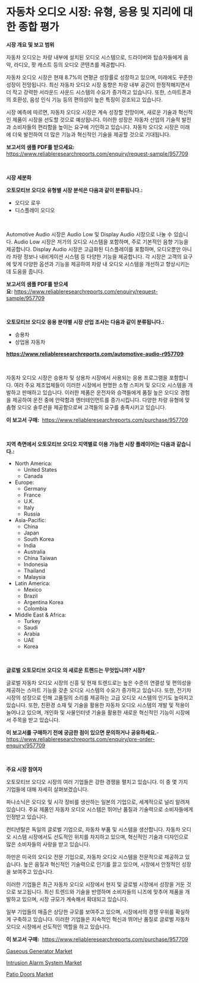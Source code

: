 <p><h1>자동차 오디오 시장: 유형, 응용 및 지리에 대한 종합 평가</h1></p><p><strong>시장 개요 및 보고 범위</strong></p>
<p><p>자동차 오디오는 차량 내부에 설치된 오디오 시스템으로, 드라이버와 탑승자들에게 음악, 라디오, 팟 캐스트 등의 오디오 콘텐츠를 제공합니다. </p><p>자동차 오디오 시장은 현재 8.7%의 연평균 성장률로 성장하고 있으며, 미래에도 꾸준한 성장이 전망됩니다. 최신 자동차 오디오 시장 동향은 차량 내부 공간이 한정적해지면서 더 작고 강력한 서라운드 사운드 시스템의 수요가 증가하고 있습니다. 또한, 스마트폰과의 호환성, 음성 인식 기능 등의 편의성이 높은 특징이 강조되고 있습니다.</p><p>시장 예측에 따르면, 자동차 오디오 시장은 계속 성장할 전망이며, 새로운 기술과 혁신적인 제품이 시장을 선도할 것으로 예상됩니다. 이러한 성장은 자동차 산업의 기술적 발전과 소비자들의 편리함을 높이는 요구에 기인하고 있습니다. 자동차 오디오 시장은 미래에 더욱 발전하여 더 많은 기능과 혁신적인 기술을 제공할 것으로 기대됩니다.</p></p>
<p><strong>보고서의 샘플 PDF를 받으세요:</strong> <a href="https://www.reliableresearchreports.com/enquiry/request-sample/957709">https://www.reliableresearchreports.com/enquiry/request-sample/957709</a></p>
<p>&nbsp;</p>
<p><strong>시장 세분화</strong></p>
<p><strong>오토모티브 오디오 유형별 시장 분석은 다음과 같이 분류됩니다.:</strong></p>
<p><ul><li>오디오 로우</li><li>디스플레이 오디오</li></ul></p>
<p>&nbsp;</p>
<p><p>Automotive Audio 시장은 Audio Low 및 Display Audio 시장으로 나눌 수 있습니다. Audio Low 시장은 저가의 오디오 시스템을 포함하며, 주로 기본적인 음향 기능을 제공합니다. Display Audio 시장은 고급화된 디스플레이를 포함하며, 오디오뿐만 아니라 차량 정보나 내비게이션 시스템 등 다양한 기능을 제공합니다. 각 시장은 고객의 요구에 맞게 다양한 옵션과 기능을 제공하여 차량 내 오디오 시스템을 개선하고 향상시키는 데 도움을 줍니다.</p></p>
<p><strong>보고서의 샘플 PDF를 받으세요:</strong>&nbsp;<a href="https://www.reliableresearchreports.com/enquiry/request-sample/957709">https://www.reliableresearchreports.com/enquiry/request-sample/957709</a></p>
<p>&nbsp;</p>
<p><strong> 오토모티브 오디오 응용 분야별 시장 산업 조사는 다음과 같이 분류됩니다.:</strong></p>
<p><ul><li>승용차</li><li>상업용 자동차</li></ul></p>
<p><strong><a href="https://www.reliableresearchreports.com/automotive-audio-r957709">https://www.reliableresearchreports.com/automotive-audio-r957709</a></strong></p>
<p>&nbsp;</p>
<p><p>자동차 오디오 시장은 승용차 및 상용차 시장에서 사용되는 응용 프로그램을 포함합니다. 여러 주요 제조업체들이 이러한 시장에서 현명한 소형 스피커 및 오디오 시스템을 개발하고 판매하고 있습니다. 이러한 제품은 운전자와 승객들에게 품질 높은 오디오 경험을 제공하여 운전 중에 안락함과 엔터테인먼트를 증가시킵니다. 다양한 차량 유형에 맞춤형 오디오 솔루션을 제공함으로써 고객들의 요구를 충족시키고 있습니다.</p></p>
<p><strong>이 보고서 구매:</strong>&nbsp; <a href="https://www.reliableresearchreports.com/purchase/957709">https://www.reliableresearchreports.com/purchase/957709</a></p>
<p>&nbsp;</p>
<p><strong>지역 측면에서 오토모티브 오디오 지역별로 이용 가능한 시장 플레이어는 다음과 같습니다.:</strong></p>
<p><ul>
    <li>
        North America:
        <ul>
            <li>United States</li>
            <li>Canada</li>
        </ul>
    </li>
    <li>
        Europe:
        <ul>
            <li>Germany</li>
            <li>France</li>
            <li>U.K.</li>
            <li>Italy</li>
            <li>Russia</li>
        </ul>
    </li>
    <li>
        Asia-Pacific:
        <ul>
            <li>China</li>
            <li>Japan</li>
            <li>South Korea</li>
            <li>India</li>
            <li>Australia</li>
            <li>China Taiwan</li>
            <li>Indonesia</li>
            <li>Thailand</li>
            <li>Malaysia</li>
        </ul>
    </li>
    <li>
        Latin America:
        <ul>
            <li>Mexico</li>
            <li>Brazil</li>
            <li>Argentina Korea</li>
            <li>Colombia</li>
        </ul>
    </li>
    <li>
        Middle East & Africa:
        <ul>
            <li>Turkey</li>
            <li>Saudi</li>
            <li>Arabia</li>
            <li>UAE</li>
            <li>Korea</li>
        </ul>
    </li>
    </ul></p>
<p>&nbsp;</p>
<p><strong>글로벌 오토모티브 오디오 의 새로운 트렌드는 무엇입니까? 시장?</strong></p>
<p><p>글로벌 자동차 오디오 시장의 신흥 및 현재 트렌드로는 높은 수준의 연결성 및 편의성을 제공하는 스마트 기능을 갖춘 오디오 시스템의 수요가 증가하고 있습니다. 또한, 전기차 시장의 성장으로 인해 고품질의 소리를 제공하는 고급 오디오 시스템의 인기도 높아지고 있습니다. 또한, 친환경 소재 및 기술을 활용한 자동차 오디오 시스템의 개발 및 적용이 늘어나고 있으며, 개인화 및 사물인터넷 기술을 활용한 새로운 혁신적인 기능이 시장에서 주목을 받고 있습니다.</p></p>
<p><strong>이 보고서를 구매하기 전에 궁금한 점이 있으면 문의하거나 공유하세요.</strong>- <a href="https://www.reliableresearchreports.com/enquiry/pre-order-enquiry/957709">https://www.reliableresearchreports.com/enquiry/pre-order-enquiry/957709</a></p>
<p>&nbsp;</p>
<p><strong>주요 시장 참여자</strong></p>
<p><p>오토모티브 오디오 시장의 여러 기업들은 강한 경쟁을 펼치고 있습니다. 이 중 몇 가지 기업들에 대해 자세히 살펴보겠습니다.</p><p>파나소닉은 오디오 및 시각 장비를 생산하는 일본의 기업으로, 세계적으로 널리 알려져 있습니다. 주요 제품인 자동차 오디오 시스템은 뛰어난 품질과 기술력으로 소비자들에게 인정받고 있습니다.</p><p>컨티넨탈은 독일의 글로벌 기업으로, 자동차 부품 및 시스템을 생산합니다. 자동차 오디오 시스템 시장에서도 선도적인 위치를 차지하고 있으며, 혁신적인 기술과 디자인으로 많은 소비자들의 사랑을 받고 있습니다.</p><p>하만은 미국의 오디오 전문 기업으로, 자동차 오디오 시스템을 전문적으로 제공하고 있습니다. 높은 음질과 혁신적인 기술력으로 인기를 끌고 있으며, 시장에서 안정적인 성장을 보여주고 있습니다.</p><p>이러한 기업들은 최근 자동차 오디오 시장에서 현지 및 글로벌 시장에서 성장을 거둔 것으로 보고됩니다. 최신 트렌드와 기술을 반영하며 소비자들의 니즈에 맞추어 제품을 개발하고 있으며, 시장 규모가 계속해서 확대되고 있습니다.</p><p>일부 기업들의 매출은 상당한 규모를 보여주고 있으며, 시장에서의 경쟁 우위를 확실하게 구축하고 있습니다. 이러한 기업들은 지속적인 혁신과 뛰어난 품질로 글로벌 자동차 오디오 시장에서 선도적인 역할을 하고 있습니다.</p></p>
<p><strong>이 보고서 구매:</strong>&nbsp;&nbsp;<a href="https://www.reliableresearchreports.com/purchase/957709">https://www.reliableresearchreports.com/purchase/957709</a></p>
<p><p><a href="https://github.com/Hazelklievgspy6vdcsmu106w/Market-Research-Report-List-2/blob/main/gaseous-generator-market.md">Gaseous Generator Market</a></p><p><a href="https://www.linkedin.com/pulse/intrusion-alarm-system-market-size-cagr-trends-2024-2030-marq-intel-suy8c?trackingId=ZjXbbcGXyTQ45SKDQdLa%2FA%3D%3D">Intrusion Alarm System Market</a></p><p><a href="https://www.linkedin.com/pulse/patio-doors-market-report-reveals-latest-trends-growth-opportunities-z9ofc?trackingId=0%2FW99733PvhR6KNW1TSxBA%3D%3D">Patio Doors Market</a></p></p>